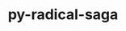 ---
title: "py-radical-saga"
layout: cache
categories: [package, develop-2024-05-19]
meta: {"versions": ["1.47.0"], "compilers": ["gcc@=11.4.0", "gcc@=9.4.0", "oneapi@=2024.0.0"], "oss": ["ubuntu20.04", "ubuntu22.04"], "platforms": ["linux"], "targets": ["neoverse_v1", "neoverse_v2", "ppc64le", "x86_64_v3"], "stacks": ["e4s", "e4s-neoverse-v2", "e4s-neoverse_v1", "e4s-oneapi", "e4s-power", "root"], "num_specs": 5, "num_specs_by_stack": {"root": 5, "e4s-power": 1, "e4s-neoverse_v1": 1, "e4s-neoverse-v2": 1, "e4s": 1, "e4s-oneapi": 1}}
spec_details: [{"hash": "jyxv7jtchblqgobqphlmgss5pmhlcxou", "compiler": "gcc@=9.4.0", "versions": ["1.47.0"], "os": "ubuntu20.04", "platform": "linux", "target": "ppc64le", "variants": ["build_system=python_pip"], "stacks": ["root", "e4s-power"], "size": "-", "tarball": "https://binaries.spack.io/develop-2024-05-19/build_cache/linux-ubuntu20.04-ppc64le/gcc-9.4.0/py-radical-saga-1.47.0/linux-ubuntu20.04-ppc64le-gcc-9.4.0-py-radical-saga-1.47.0-jyxv7jtchblqgobqphlmgss5pmhlcxou.spack"}, {"hash": "kyl7ocbx7henxsvcd65kj4tdy72izva5", "compiler": "gcc@=11.4.0", "versions": ["1.47.0"], "os": "ubuntu22.04", "platform": "linux", "target": "neoverse_v1", "variants": ["build_system=python_pip"], "stacks": ["root", "e4s-neoverse_v1"], "size": "-", "tarball": "https://binaries.spack.io/develop-2024-05-19/build_cache/linux-ubuntu22.04-neoverse_v1/gcc-11.4.0/py-radical-saga-1.47.0/linux-ubuntu22.04-neoverse_v1-gcc-11.4.0-py-radical-saga-1.47.0-kyl7ocbx7henxsvcd65kj4tdy72izva5.spack"}, {"hash": "5m75a5ivdugjok7m3yxfzva62wizy5lb", "compiler": "gcc@=11.4.0", "versions": ["1.47.0"], "os": "ubuntu22.04", "platform": "linux", "target": "neoverse_v2", "variants": ["build_system=python_pip"], "stacks": ["root", "e4s-neoverse-v2"], "size": "-", "tarball": "https://binaries.spack.io/develop-2024-05-19/build_cache/linux-ubuntu22.04-neoverse_v2/gcc-11.4.0/py-radical-saga-1.47.0/linux-ubuntu22.04-neoverse_v2-gcc-11.4.0-py-radical-saga-1.47.0-5m75a5ivdugjok7m3yxfzva62wizy5lb.spack"}, {"hash": "hbv5c7t5hx6wc7t2qlnyobh4hlerxky6", "compiler": "gcc@=11.4.0", "versions": ["1.47.0"], "os": "ubuntu22.04", "platform": "linux", "target": "x86_64_v3", "variants": ["build_system=python_pip"], "stacks": ["root", "e4s"], "size": "-", "tarball": "https://binaries.spack.io/develop-2024-05-19/build_cache/linux-ubuntu22.04-x86_64_v3/gcc-11.4.0/py-radical-saga-1.47.0/linux-ubuntu22.04-x86_64_v3-gcc-11.4.0-py-radical-saga-1.47.0-hbv5c7t5hx6wc7t2qlnyobh4hlerxky6.spack"}, {"hash": "epjqyxdwekedxvpav55wlt46iond3bnx", "compiler": "oneapi@=2024.0.0", "versions": ["1.47.0"], "os": "ubuntu22.04", "platform": "linux", "target": "x86_64_v3", "variants": ["build_system=python_pip"], "stacks": ["root", "e4s-oneapi"], "size": "-", "tarball": "https://binaries.spack.io/develop-2024-05-19/build_cache/linux-ubuntu22.04-x86_64_v3/oneapi-2024.0.0/py-radical-saga-1.47.0/linux-ubuntu22.04-x86_64_v3-oneapi-2024.0.0-py-radical-saga-1.47.0-epjqyxdwekedxvpav55wlt46iond3bnx.spack"}]
---